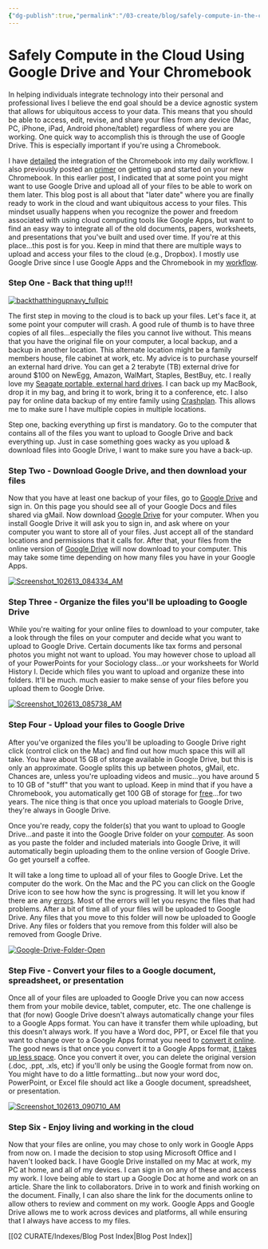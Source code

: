```yaml
---
{"dg-publish":true,"permalink":"/03-create/blog/safely-compute-in-the-cloud-using-google-drive-and-your-chromebook/","title":"Safely Compute in the Cloud Using Google Drive and Your Chromebook","tags":["chromebooks","cloud","google","google-apps","google-drive"]}
---
```


# Safely Compute in the Cloud Using Google Drive and Your Chromebook

In helping individuals integrate technology into their personal and professional lives I believe the end goal should be a device agnostic system that allows for ubiquitous access to your data. This means that you should be able to access, edit, revise, and share your files from any device (Mac, PC, iPhone, iPad, Android phone/tablet) regardless of where you are working. One quick way to accomplish this is through the use of Google Drive. This is especially important if you're using a Chromebook.

I have [detailed](http://wiobyrne.com/tag/chromebooks/) the integration of the Chromebook into my daily workflow. I also previously posted an [primer](http://wiobyrne.com/just-got-a-new-chromebook-heres-how-to-get-started/) on getting up and started on your new Chromebook. In this earlier post, I indicated that at some point you might want to use Google Drive and upload all of your files to be able to work on them later. This blog post is all about that "later date" where you are finally ready to work in the cloud and want ubiquitous access to your files. This mindset usually happens when you recognize the power and freedom associated with using cloud computing tools like Google Apps, but want to find an easy way to integrate all of the old documents, papers, worksheets, and presentations that you've built and used over time. If you're at this place...this post is for you. Keep in mind that there are multiple ways to upload and access your files to the cloud (e.g., Dropbox). I mostly use Google Drive since I use Google Apps and the Chromebook in my [workflow](http://wiobyrne.com/google-docs-gdrive-chrome-workflow/).

### Step One - Back that thing up!!!

[![backthatthingupnavy_fullpic](images/backthatthingupnavy_fullpic-300x218.jpg)](http://wiobyrne.com/wp-content/uploads/2013/10/backthatthingupnavy_fullpic.jpg)

The first step in moving to the cloud is to back up your files. Let's face it, at some point your computer will crash. A good rule of thumb is to have three copies of all files...especially the files you cannot live without. This means that you have the original file on your computer, a local backup, and a backup in another location. This alternate location might be a family members house, file cabinet at work, etc. My advice is to purchase yourself an external hard drive. You can get a 2 terabyte (TB) external drive for around $100 on NewEgg, Amazon, WalMart, Staples, BestBuy, etc. I really love my [Seagate portable, external hard drives](http://www.seagate.com/external-hard-drives/portable-hard-drives/). I can back up my MacBook, drop it in my bag, and bring it to work, bring it to a conference, etc. I also pay for online data backup of my entire family using [Crashplan](http://support.crashplan.com/doku.php/recipe/backing_up_your_family). This allows me to make sure I have multiple copies in multiple locations.

Step one, backing everything up first is mandatory. Go to the computer that contains all of the files you want to upload to Google Drive and back everything up. Just in case something goes wacky as you upload & download files into Google Drive, I want to make sure you have a back-up.

### Step Two - Download Google Drive, and then download your files

Now that you have at least one backup of your files, go to [Google Drive](https://drive.google.com/‎) and sign in. On this page you should see all of your Google Docs and files shared via gMail. Now download [Google Drive](https://tools.google.com/dlpage/drive) for your computer. When you install Google Drive it will ask you to sign in, and ask where on your computer you want to store all of your files. Just accept all of the standard locations and permissions that it calls for. After that, your files from the online version of [Google Drive](https://drive.google.com/‎) will now download to your computer. This may take some time depending on how many files you have in your Google Apps.

[![Screenshot_102613_084334_AM](images/Screenshot_102613_084334_AM-300x166.jpg)](http://wiobyrne.com/wp-content/uploads/2013/10/Screenshot_102613_084334_AM.jpg)

### Step Three - Organize the files you'll be uploading to Google Drive

While you're waiting for your online files to download to your computer, take a look through the files on your computer and decide what you want to upload to Google Drive. Certain documents like tax forms and personal photos you might not want to upload. You may however chose to upload all of your PowerPoints for your Sociology class...or your worksheets for World History I. Decide which files you want to upload and organize these into folders. It'll be much. much easier to make sense of your files before you upload them to Google Drive.

[![Screenshot_102613_085738_AM](images/Screenshot_102613_085738_AM-300x217.jpg)](http://wiobyrne.com/wp-content/uploads/2013/10/Screenshot_102613_085738_AM.jpg)

### Step Four - Upload your files to Google Drive

After you've organized the files you'll be uploading to Google Drive right click (control click on the Mac) and find out how much space this will all take. You have about 15 GB of storage available in Google Drive, but this is only an approximate. Google splits this up between photos, gMail, etc. Chances are, unless you're uploading videos and music...you have around 5 to 10 GB of "stuff" that you want to upload. Keep in mind that if you have a Chromebook, you automatically get 100 GB of storage for [free](https://www.google.com/intl/en/chrome/devices/goodies.html)...for two years. The nice thing is that once you upload materials to Google Drive, they're always in Google Drive.

Once you're ready, copy the folder(s) that you want to upload to Google Drive...and paste it into the Google Drive folder on your [computer](https://support.google.com/drive/answer/2375078?hl=en). As soon as you paste the folder and included materials into Google Drive, it will automatically begin uploading them to the online version of Google Drive. Go get yourself a coffee.

It will take a long time to upload all of your files to Google Drive. Let the computer do the work. On the Mac and the PC you can click on the Google Drive icon to see how how the sync is progressing. It will let you know if there are any [errors](https://support.google.com/drive/answer/2456903?hl=en). Most of the errors will let you resync the files that had problems. After a bit of time all of your files will be uploaded to Google Drive. Any files that you move to this folder will now be uploaded to Google Drive. Any files or folders that you remove from this folder will also be removed from Google Drive.

[![Google-Drive-Folder-Open](images/Google-Drive-Folder-Open-300x258.jpg)](http://wiobyrne.com/wp-content/uploads/2013/10/Google-Drive-Folder-Open.jpg)

### Step Five - Convert your files to a Google document, spreadsheet, or presentation

Once all of your files are uploaded to Google Drive you can now access them from your mobile device, tablet, computer, etc. The one challenge is that (for now) Google Drive doesn't always automatically change your files to a Google Apps format. You can have it transfer them while uploading, but this doesn't always work. If you have a Word doc, PPT, or Excel file that you want to change over to a Google Apps format you need to [convert it online](https://support.google.com/drive/answer/2407404?hl=en). The good news is that once you convert it to a Google Apps format, [it takes up less space](http://lifehacker.com/convert-files-to-google-docs-format-to-save-space-on-go-1412063260). Once you convert it over, you can delete the original version (.doc, .ppt, .xls, etc) if you'll only be using the Google format from now on. You might have to do a little formatting...but now your word doc, PowerPoint, or Excel file should act like a Google document, spreadsheet, or presentation.

[![Screenshot_102613_090710_AM](images/Screenshot_102613_090710_AM-300x208.jpg)](http://wiobyrne.com/wp-content/uploads/2013/10/Screenshot_102613_090710_AM.jpg)

### Step Six - Enjoy living and working in the cloud

Now that your files are online, you may chose to only work in Google Apps from now on. I made the decision to stop using Microsoft Office and I haven't looked back. I have Google Drive installed on my Mac at work, my PC at home, and all of my devices. I can sign in on any of these and access my work. I love being able to start up a Google Doc at home and work on an article. Share the link to collaborators. Drive in to work and finish working on the document. Finally, I can also share the link for the documents online to allow others to review and comment on my work. Google Apps and Google Drive allows me to work across devices and platforms, all while ensuring that I always have access to my files.

[[02 CURATE/Indexes/Blog Post Index\|Blog Post Index]]